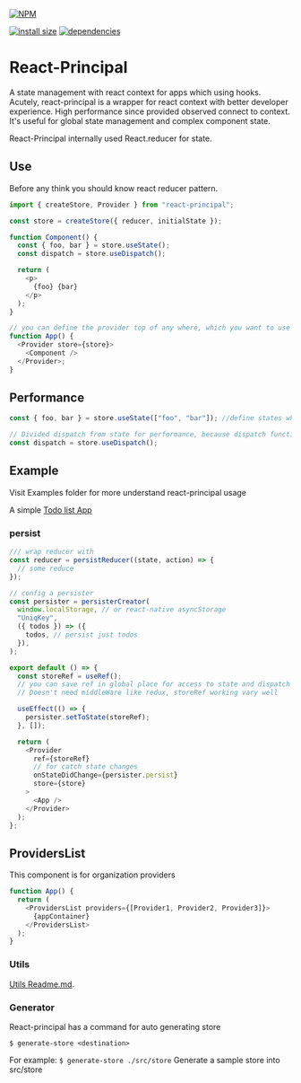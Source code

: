 [![NPM](https://nodei.co/npm/react-principal.png)](https://nodei.co/npm/react-principal/)

[![install size](https://packagephobia.now.sh/badge?p=react-principal)](https://packagephobia.now.sh/result?p=react-principal) [![dependencies](https://david-dm.org/hosseinmd/react-principal.svg)](https://david-dm.org/hosseinmd/react-principal.svg)

# React-Principal

A state management with react context for apps which using hooks.
Acutely, react-principal is a wrapper for react context with better developer experience.
High performance since provided observed connect to context.
It's useful for global state management and complex component state.

React-Principal internally used React.reducer for state.

## Use

Before any think you should know react reducer pattern.

```js
import { createStore, Provider } from "react-principal";

const store = createStore({ reducer, initialState });

function Component() {
  const { foo, bar } = store.useState();
  const dispatch = store.useDispatch();

  return (
    <p>
      {foo} {bar}
    </p>
  );
}

// you can define the provider top of any where, which you want to use a store
function App() {
  <Provider store={store}>
    <Component />
  </Provider>;
}
```

## Performance

```js
const { foo, bar } = store.useState(["foo", "bar"]); //define states which you want to update when they changed. if is not defined store listen to whole states change

// Divided dispatch from state for performance, because dispatch function never change
const dispatch = store.useDispatch();
```

## Example

Visit Examples folder for more understand react-principal usage

A simple [Todo list App](https://github.com/hosseinmd/react-principal/blob/master/examples/web/src/app.js)

### persist

```js
/// wrap reducer with
const reducer = persistReducer((state, action) => {
  // some reduce
});

// config a persister
const persister = persisterCreator(
  window.localStorage, // or react-native asyncStorage
  "UniqKey",
  ({ todos }) => ({
    todos, // persist just todos
  }),
);

export default () => {
  const storeRef = useRef();
  // you can save ref in global place for access to state and dispatch out of children components like `storeRef.current.state`
  // Doesn't need middleWare like redux, storeRef working vary well

  useEffect(() => {
    persister.setToState(storeRef);
  }, []);

  return (
    <Provider
      ref={storeRef}
      // for catch state changes
      onStateDidChange={persister.persist}
      store={store}
    >
      <App />
    </Provider>
  );
};
```

## ProvidersList

This component is for organization providers

```js
function App() {
  return (
    <ProvidersList providers={[Provider1, Provider2, Provider3]}>
      {appContainer}
    </ProvidersList>
  );
}
```

### Utils

[Utils Readme.md](UtilsReadme.md).

### Generator

React-principal has a command for auto generating store

`$ generate-store <destination>`

For example:
`$ generate-store ./src/store`
Generate a sample store into src/store

